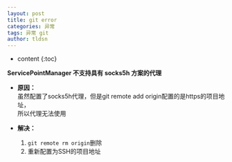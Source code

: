 ```yaml
---
layout: post
title: git error
categories: 异常
tags: 异常 git
author: tldsn
---
```


* content
{:toc}

**ServicePointManager 不支持具有 socks5h 方案的代理**  

* **原因：**  
    虽然配置了socks5h代理，但是git remote add origin配置的是https的项目地址，  
    所以代理无法使用  

* **解决：**  
  1. `git remote rm origin`删除  
  2. 重新配置为SSH的项目地址

